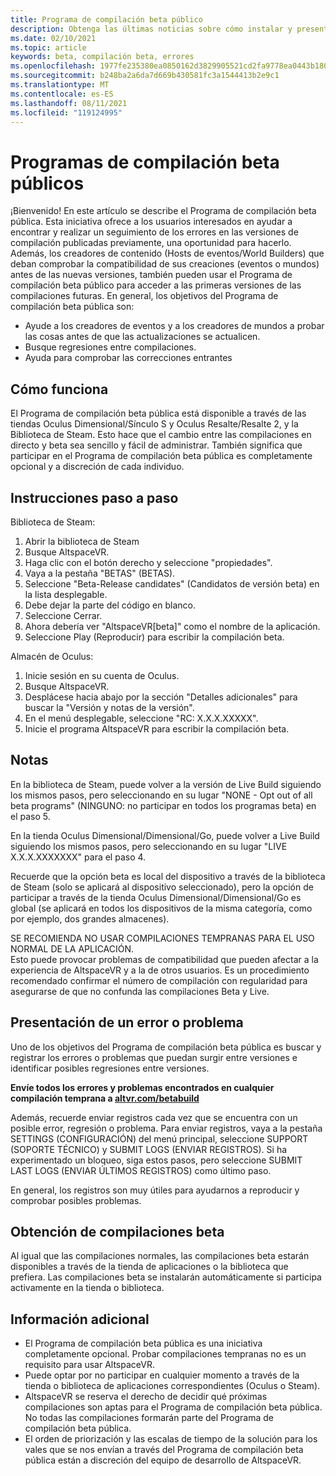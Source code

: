 ```yaml
---
title: Programa de compilación beta público
description: Obtenga las últimas noticias sobre cómo instalar y presentar errores para el programa de compilación beta altspaceVR más reciente.
ms.date: 02/10/2021
ms.topic: article
keywords: beta, compilación beta, errores
ms.openlocfilehash: 1977fe235380ea0850162d3829905521cd2fa9778ea0443b18064a7810cf9128
ms.sourcegitcommit: b248ba2a6da7d669b430581fc3a1544413b2e9c1
ms.translationtype: MT
ms.contentlocale: es-ES
ms.lasthandoff: 08/11/2021
ms.locfileid: "119124995"
---
```

# <a name="public-beta-build-programs"></a>Programas de compilación beta públicos

¡Bienvenido! En este artículo se describe el Programa de compilación beta pública. Esta iniciativa ofrece a los usuarios interesados en ayudar a encontrar y realizar un seguimiento de los errores en las versiones de compilación publicadas previamente, una oportunidad para hacerlo. Además, los creadores de contenido (Hosts de eventos/World Builders) que deban comprobar la compatibilidad de sus creaciones (eventos o mundos) antes de las nuevas versiones, también pueden usar el Programa de compilación beta público para acceder a las primeras versiones de las compilaciones futuras. En general, los objetivos del Programa de compilación beta pública son: 

* Ayude a los creadores de eventos y a los creadores de mundos a probar las cosas antes de que las actualizaciones se actualicen.  
* Busque regresiones entre compilaciones. 
* Ayuda para comprobar las correcciones entrantes 
 
## <a name="how-it-works"></a>Cómo funciona

El Programa de compilación beta pública está disponible a través de las tiendas Oculus Dimensional/Sínculo S y Oculus Resalte/Resalte 2, y la Biblioteca de Steam. Esto hace que el cambio entre las compilaciones en directo y beta sea sencillo y fácil de administrar. También significa que participar en el Programa de compilación beta pública es completamente opcional y a discreción de cada individuo. 

## <a name="step-by-step-instructions"></a>Instrucciones paso a paso  

Biblioteca de Steam:

1. Abrir la biblioteca de Steam
2. Busque AltspaceVR.
3. Haga clic con el botón derecho y seleccione "propiedades".
4. Vaya a la pestaña "BETAS" (BETAS).
5. Seleccione "Beta-Release candidates" (Candidatos de versión beta) en la lista desplegable.
6. Debe dejar la parte del código en blanco.
7. Seleccione Cerrar.
8. Ahora debería ver "AltspaceVR[beta]" como el nombre de la aplicación.
9. Seleccione Play (Reproducir) para escribir la compilación beta.

Almacén de Oculus:

1. Inicie sesión en su cuenta de Oculus.
2. Busque AltspaceVR.
3. Desplácese hacia abajo por la sección "Detalles adicionales" para buscar la "Versión y notas de la versión".
4. En el menú desplegable, seleccione "RC: X.X.X.XXXXX".
5. Inicie el programa AltspaceVR para escribir la compilación beta.

## <a name="notes"></a>Notas

En la biblioteca de Steam, puede volver a la versión de Live Build siguiendo los mismos pasos, pero seleccionando en su lugar "NONE - Opt out of all beta programs" (NINGUNO: no participar en todos los programas beta) en el paso 5. 

En la tienda Oculus Dimensional/Dimensional/Go, puede volver a Live Build siguiendo los mismos pasos, pero seleccionando en su lugar "LIVE X.X.X.XXXXXXX" para el paso 4. 

Recuerde que la opción beta es local del dispositivo a través de la biblioteca de Steam (solo se aplicará al dispositivo seleccionado), pero la opción de participar a través de la tienda Oculus Dimensional/Dimensional/Go es global (se aplicará en todos los dispositivos de la misma categoría, como por ejemplo, dos grandes almacenes). 

SE RECOMIENDA NO USAR COMPILACIONES TEMPRANAS PARA EL USO NORMAL DE LA APLICACIÓN.  
Esto puede provocar problemas de compatibilidad que pueden afectar a la experiencia de AltspaceVR y a la de otros usuarios. Es un procedimiento recomendado confirmar el número de compilación con regularidad para asegurarse de que no confunda las compilaciones Beta y Live. 

## <a name="filing-a-bugissue"></a>Presentación de un error o problema

Uno de los objetivos del Programa de compilación beta pública es buscar y registrar los errores o problemas que puedan surgir entre versiones e identificar posibles regresiones entre versiones.  

**Envíe todos los errores y problemas encontrados en cualquier compilación temprana a [altvr.com/betabuild](https://help.altvr.com/hc/requests/new?ticket_form_id=360004678833)**

Además, recuerde enviar registros cada vez que se encuentra con un posible error, regresión o problema. Para enviar registros, vaya a la pestaña SETTINGS (CONFIGURACIÓN) del menú principal, seleccione SUPPORT (SOPORTE TÉCNICO) y SUBMIT LOGS (ENVIAR REGISTROS). Si ha experimentado un bloqueo, siga estos pasos, pero seleccione SUBMIT LAST LOGS (ENVIAR ÚLTIMOS REGISTROS) como último paso. 

En general, los registros son muy útiles para ayudarnos a reproducir y comprobar posibles problemas. 

## <a name="getting-beta-builds"></a>Obtención de compilaciones beta

Al igual que las compilaciones normales, las compilaciones beta estarán disponibles a través de la tienda de aplicaciones o la biblioteca que prefiera. Las compilaciones beta se instalarán automáticamente si participa activamente en la tienda o biblioteca. 

## <a name="additional-information"></a>Información adicional

* El Programa de compilación beta pública es una iniciativa completamente opcional. Probar compilaciones tempranas no es un requisito para usar AltspaceVR. 
* Puede optar por no participar en cualquier momento a través de la tienda o biblioteca de aplicaciones correspondientes (Oculus o Steam).  
* AltspaceVR se reserva el derecho de decidir qué próximas compilaciones son aptas para el Programa de compilación beta pública. No todas las compilaciones formarán parte del Programa de compilación beta pública. 
* El orden de priorización y las escalas de tiempo de la solución para los vales que se nos envían a través del Programa de compilación beta pública están a discreción del equipo de desarrollo de AltspaceVR. 